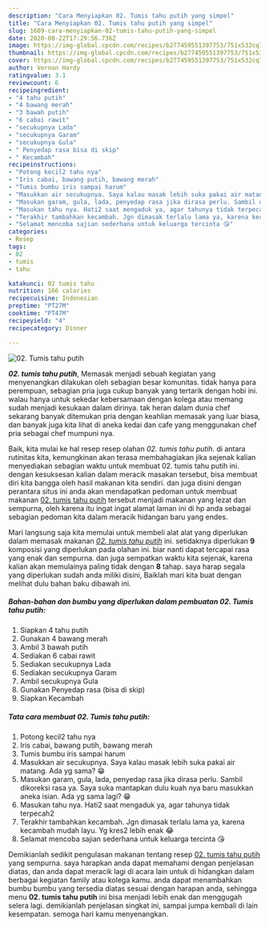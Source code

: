 ```yaml
---
description: "Cara Menyiapkan 02. Tumis tahu putih yang simpel"
title: "Cara Menyiapkan 02. Tumis tahu putih yang simpel"
slug: 1609-cara-menyiapkan-02-tumis-tahu-putih-yang-simpel
date: 2020-08-22T17:29:56.736Z
image: https://img-global.cpcdn.com/recipes/b277459551397753/751x532cq70/02-tumis-tahu-putih-foto-resep-utama.jpg
thumbnail: https://img-global.cpcdn.com/recipes/b277459551397753/751x532cq70/02-tumis-tahu-putih-foto-resep-utama.jpg
cover: https://img-global.cpcdn.com/recipes/b277459551397753/751x532cq70/02-tumis-tahu-putih-foto-resep-utama.jpg
author: Vernon Hardy
ratingvalue: 3.1
reviewcount: 6
recipeingredient:
- "4 tahu putih"
- "4 bawang merah"
- "3 bawah putih"
- "6 cabai rawit"
- "secukupnya Lada"
- "secukupnya Garam"
- "secukupnya Gula"
- " Penyedap rasa bisa di skip"
- " Kecambah"
recipeinstructions:
- "Potong kecil2 tahu nya"
- "Iris cabai, bawang putih, bawang merah"
- "Tumis bumbu iris sampai harum"
- "Masukkan air secukupnya. Saya kalau masak lebih suka pakai air matang. Ada yg sama? 😁"
- "Masukan garam, gula, lada, penyedap rasa jika dirasa perlu. Sambil dikoreksi rasa ya. Saya suka mantapkan dulu kuah nya baru masukkan aneka isian. Ada yg sama lagi? 😁"
- "Masukan tahu nya. Hati2 saat mengaduk ya, agar tahunya tidak terpecah2"
- "Terakhir tambahkan kecambah. Jgn dimasak terlalu lama ya, karena kecambah mudah layu. Yg kres2 lebih enak 😂"
- "Selamat mencoba sajian sederhana untuk keluarga tercinta 😘"
categories:
- Resep
tags:
- 02
- tumis
- tahu

katakunci: 02 tumis tahu 
nutrition: 166 calories
recipecuisine: Indonesian
preptime: "PT27M"
cooktime: "PT47M"
recipeyield: "4"
recipecategory: Dinner

---
```



![02. Tumis tahu putih](https://img-global.cpcdn.com/recipes/b277459551397753/751x532cq70/02-tumis-tahu-putih-foto-resep-utama.jpg)

<b><i>02. tumis tahu putih</i></b>, Memasak menjadi sebuah kegiatan yang menyenangkan dilakukan oleh sebagian besar komunitas. tidak hanya para perempuan, sebagian pria juga cukup banyak yang tertarik dengan hobi ini. walau hanya untuk sekedar kebersamaan dengan kolega atau memang sudah menjadi kesukaan dalam dirinya. tak heran dalam dunia chef sekarang banyak ditemukan pria dengan keahlian memasak yang luar biasa, dan banyak juga kita lihat di aneka kedai dan cafe yang menggunakan chef pria sebagai chef mumpuni nya.

Baik, kita mulai ke hal resep resep olahan <i>02. tumis tahu putih</i>. di antara rutinitas kita, kemungkinan akan terasa membahagiakan jika sejenak kalian menyediakan sebagian waktu untuk membuat 02. tumis tahu putih ini. dengan kesuksesan kalian dalam meracik masakan tersebut, bisa membuat diri kita bangga oleh hasil makanan kita sendiri. dan juga disini dengan perantara situs ini anda akan mendapatkan pedoman untuk membuat makanan <u>02. tumis tahu putih</u> tersebut menjadi makanan yang lezat dan sempurna, oleh karena itu ingat ingat alamat laman ini di hp anda sebagai sebagian pedoman kita dalam meracik hidangan baru yang endes.




Mari langsung saja kita memulai untuk membeli alat alat yang diperlukan dalam memasak makanan <u><i>02. tumis tahu putih</i></u> ini. setidaknya diperlukan <b>9</b> komposisi yang diperlukan pada olahan ini. biar nanti dapat tercapai rasa yang enak dan sempurna. dan juga sempatkan waktu kita sejenak, karena kalian akan memulainya paling tidak dengan <b>8</b> tahap. saya harap segala yang diperlukan sudah anda miliki disini, Baiklah mari kita buat dengan melihat dulu bahan baku dibawah ini.

<!--inarticleads1-->

##### Bahan-bahan dan bumbu yang diperlukan dalam pembuatan 02. Tumis tahu putih:

1. Siapkan 4 tahu putih
1. Gunakan 4 bawang merah
1. Ambil 3 bawah putih
1. Sediakan 6 cabai rawit
1. Sediakan secukupnya Lada
1. Sediakan secukupnya Garam
1. Ambil secukupnya Gula
1. Gunakan  Penyedap rasa (bisa di skip)
1. Siapkan  Kecambah




<!--inarticleads2-->

##### Tata cara membuat 02. Tumis tahu putih:

1. Potong kecil2 tahu nya
1. Iris cabai, bawang putih, bawang merah
1. Tumis bumbu iris sampai harum
1. Masukkan air secukupnya. Saya kalau masak lebih suka pakai air matang. Ada yg sama? 😁
1. Masukan garam, gula, lada, penyedap rasa jika dirasa perlu. Sambil dikoreksi rasa ya. Saya suka mantapkan dulu kuah nya baru masukkan aneka isian. Ada yg sama lagi? 😁
1. Masukan tahu nya. Hati2 saat mengaduk ya, agar tahunya tidak terpecah2
1. Terakhir tambahkan kecambah. Jgn dimasak terlalu lama ya, karena kecambah mudah layu. Yg kres2 lebih enak 😂
1. Selamat mencoba sajian sederhana untuk keluarga tercinta 😘




Demikianlah sedikit pengulasan makanan tentang resep <u>02. tumis tahu putih</u> yang sempurna. saya harapkan anda dapat memahami dengan penjelasan diatas, dan anda dapat meracik lagi di acara lain untuk di hidangkan dalam berbagai kegiatan family atau kolega kamu. anda dapat menambahkan bumbu bumbu yang tersedia diatas sesuai dengan harapan anda, sehingga menu <b>02. tumis tahu putih</b> ini bisa menjadi lebih enak dan menggugah selera lagi. demikianlah penjelasan singkat ini, sampai jumpa kembali di lain kesempatan. semoga hari kamu menyenangkan.
